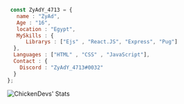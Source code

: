 ```js
 const ZyAdY_4713 = {
   name : "ZyAd",
   Age : "16",
   location : "Egypt",
   MySkills : {
      Librarys : ["Ejs" , "React.JS", "Express", "Pug"]
  },
  Languages : ["HTML" , "CSS" , "JavaScript"],
  Contact : {
    Discord : "ZyAdY_4713#0032"
  }
};
```

<img align="left" alt="ChickenDevs' Stats" src="https://github-readme-stats.vercel.app/api?username=ZyAdY&count_private=true&show_icons=true&theme=radical">
